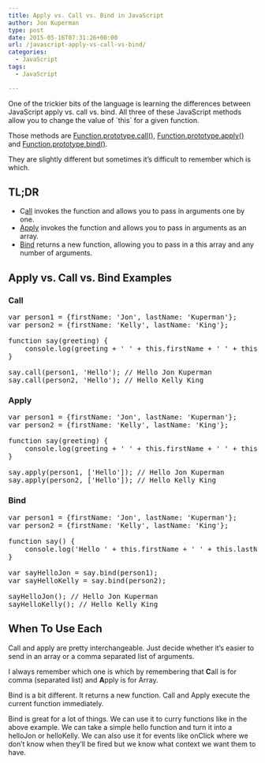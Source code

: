 ```yaml
---
title: Apply vs. Call vs. Bind in JavaScript
author: Jon Kuperman
type: post
date: 2015-05-16T07:31:26+00:00
url: /javascript-apply-vs-call-vs-bind/
categories:
  - JavaScript
tags:
  - JavaScript

---
```

One of the trickier bits of the language is learning the differences between JavaScript apply vs. call vs. bind. All three of these JavaScript methods allow you to change the value of \`this\` for a given function.

Those methods are [Function.prototype.call()][1], [Function.prototype.apply()][2] and [Function.prototype.bind()][3].

They are slightly different but sometimes it&#8217;s difficult to remember which is which.

## TL;DR

  * C[all][1] invokes the function and allows you to pass in arguments one by one.
  * [Apply][2] invokes the function and allows you to pass in arguments as an array.
  * [Bind][3] returns a new function, allowing you to pass in a this array and any number of arguments.

## Apply vs. Call vs. Bind Examples

### Call

<pre class="lang:js decode:true " title="An example of call">var person1 = {firstName: 'Jon', lastName: 'Kuperman'};
var person2 = {firstName: 'Kelly', lastName: 'King'};

function say(greeting) {
    console.log(greeting + ' ' + this.firstName + ' ' + this.lastName);
}

say.call(person1, 'Hello'); // Hello Jon Kuperman
say.call(person2, 'Hello'); // Hello Kelly King</pre>

### Apply

<pre class="lang:js decode:true" title="An example of apply">var person1 = {firstName: 'Jon', lastName: 'Kuperman'};
var person2 = {firstName: 'Kelly', lastName: 'King'};

function say(greeting) {
    console.log(greeting + ' ' + this.firstName + ' ' + this.lastName);
}

say.apply(person1, ['Hello']); // Hello Jon Kuperman
say.apply(person2, ['Hello']); // Hello Kelly King</pre>

### Bind

<pre class="lang:js decode:true " title="An example of bind">var person1 = {firstName: 'Jon', lastName: 'Kuperman'};
var person2 = {firstName: 'Kelly', lastName: 'King'};

function say() {
    console.log('Hello ' + this.firstName + ' ' + this.lastName);
}

var sayHelloJon = say.bind(person1);
var sayHelloKelly = say.bind(person2);

sayHelloJon(); // Hello Jon Kuperman
sayHelloKelly(); // Hello Kelly King</pre>

## When To Use Each

Call and apply are pretty interchangeable. Just decide whether it&#8217;s easier to send in an array or a comma separated list of arguments.

I always remember which one is which by remembering that **C**all is for comma (separated list) and **A**pply is for Array.

Bind is a bit different. It returns a new function. Call and Apply execute the current function immediately.

Bind is great for a lot of things. We can use it to curry functions like in the above example. We can take a simple hello function and turn it into a helloJon or helloKelly. We can also use it for events like onClick where we don&#8217;t know when they&#8217;ll be fired but we know what context we want them to have.

 [1]: https://developer.mozilla.org/en-US/docs/Web/JavaScript/Reference/Global_Objects/Function/call
 [2]: https://developer.mozilla.org/en-US/docs/Web/JavaScript/Reference/Global_Objects/Function/apply
 [3]: https://developer.mozilla.org/en-US/docs/Web/JavaScript/Reference/Global_Objects/Function/bind